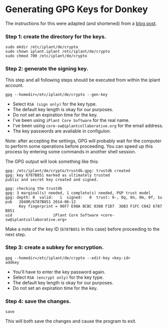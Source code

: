 # Generating GPG Keys for Donkey

The instructions for this were adapted (and shortened) from a
[blog post](http://andys.org.uk/bits/2010/02/02/gnupg-rsa-key-pair-mini-howto/).

### Step 1: create the directory for the keys.

    sudo mkdir /etc/iplant/de/crypto
    sudo chown iplant.iplant /etc/iplant/de/crypto
    sudo chmod 700 /etc/iplant/de/crypto

### Step 2: generate the signing key.

This step and all following steps should be executed from within the iplant
account.

    gpg --homedir=/etc/iplant/de/crypto --gen-key

* Select `RSA (sign only)` for the key type.
* The default key length is okay for our purposes.
* Do not set an expiration time for the key.
* I've been using `iPlant Core Software` for the real name.
* I've been using `core-sw@iplantcollaborative.org` for the email address.
* The key passwords are available in configulon.

Note: after accepting the settings, GPG will probably wait for the computer to
perform some operations before proceeding. You can speed up this process by
entering some commands in another shell session.

The GPG output will look something like this:

    gpg: /etc/iplant/de/crypto/trustdb.gpg: trustdb created
    gpg: key 6787B851 marked as ultimately trusted
    public and secret key created and signed.

    gpg: checking the trustdb
    gpg: 3 marginal(s) needed, 1 complete(s) needed, PGP trust model
    gpg: depth: 0  valid:   1  signed:   0  trust: 0-, 0q, 0n, 0m, 0f, 1u
    pub   2048R/6787B851 2014-06-12
          Key fingerprint = 96F7 E98A BCBC 0388 F1D7  36B3 F1FC C042 6787 B851
    uid                  iPlant Core Software <core-sw@iplantcollaborative.org>

Make a note of the key ID (`6787B851` in this case) before proceeding to the
next step.

### Step 3: create a subkey for encryption.

    gpg --homedir=/etc/iplant/de/crypto --edit-key <key-id>
    addkey

* You'll have to enter the key password again.
* Select `RSA (encrypt only)` for the key type.
* The default key length is okay for our purposes.
* Do not set an expiration time for the key.

### Step 4: save the changes.

    save

This will both save the changes and cause the program to exit.
